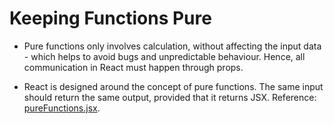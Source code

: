 <h1>Keeping Functions Pure</h1>

- Pure functions only involves calculation, without affecting the input data - which helps to avoid bugs and unpredictable behaviour. Hence, all communication in React must happen through props.

- React is designed around the concept of pure functions. The same input should return the same output, provided that it returns JSX. Reference: [pureFunctions.jsx](pureFunctions.jsx).
